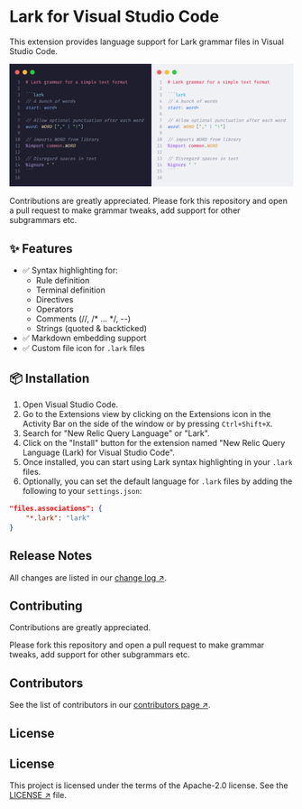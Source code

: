# Lark for Visual Studio Code

This extension provides language support for Lark grammar files in Visual Studio Code.

![Lark Syntax Highlighting](images/_lark_sample.png)

Contributions are greatly appreciated.
Please fork this repository and open a pull request to make grammar tweaks, add support for other subgrammars etc.

## ✨ Features

- ✅ Syntax highlighting for:
  - Rule definition
  - Terminal definition
  - Directives
  - Operators
  - Comments (//, /* ... */, --)
  - Strings (quoted & backticked)
- ✅ Markdown embedding support
- ✅ Custom file icon for `.lark` files

## 📦 Installation

1. Open Visual Studio Code.
2. Go to the Extensions view by clicking on the Extensions icon in the Activity Bar on the side of the window or by pressing `Ctrl+Shift+X`.
3. Search for "New Relic Query Language" or "Lark".
4. Click on the "Install" button for the extension named "New Relic Query Language (Lark) for Visual Studio Code".
5. Once installed, you can start using Lark syntax highlighting in your `.lark` files.
6. Optionally, you can set the default language for `.lark` files by adding the following to your `settings.json`:

```json
"files.associations": {
    "*.lark": "lark"
}
```

## Release Notes

All changes are listed in our [change log ↗][changelog].

## Contributing

Contributions are greatly appreciated.

Please fork this repository and open a pull request to make grammar tweaks, add support for other subgrammars etc.

## Contributors

See the list of contributors in our [contributors page ↗][contributors].

## License

## License

This project is licensed under the terms of the Apache-2.0 license. See the
[LICENSE ↗][license] file.


[contributors]: https://github.com/lark-parser/vscode-lark/graphs/contributors
[changelog]: CHANGELOG.md
[license]: LICENSE
